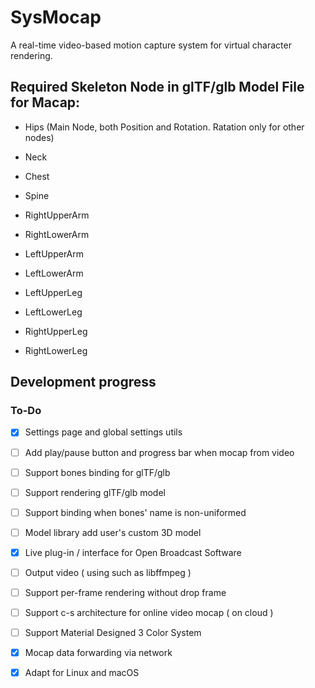 # SysMocap

A real-time video-based motion capture system for virtual character rendering.

## Required Skeleton Node in glTF/glb Model File for Macap:

- Hips (Main Node, both Position and Rotation. Ratation only for other nodes)

- Neck

- Chest

- Spine

- RightUpperArm

- RightLowerArm

- LeftUpperArm

- LeftLowerArm

- LeftUpperLeg

- LeftLowerLeg

- RightUpperLeg

- RightLowerLeg

## Development progress

### To-Do

- [x] Settings page and global settings utils
 
- [ ] Add play/pause button and progress bar when mocap from video 
 
- [ ] Support bones binding for glTF/glb

- [ ] Support rendering glTF/glb model
 
- [ ] Support binding when bones' name is non-uniformed
 
- [ ] Model library add user's custom 3D model
 
- [x] Live plug-in / interface for Open Broadcast Software
 
- [ ] Output video ( using such as libffmpeg )
 
- [ ] Support per-frame rendering without drop frame
 
- [ ] Support c-s architecture for online video mocap ( on cloud )
 
- [ ] Support Material Designed 3 Color System
 
- [x] Mocap data forwarding via network

- [x] Adapt for Linux and macOS 